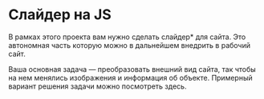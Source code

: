 # Слайдер на JS
В рамках этого проекта вам нужно сделать слайдер* для сайта. Это автономная часть которую можно в дальнейшем внедрить в рабочий сайт. 


Ваша основная задача — преобразовать внешний вид сайта, так чтобы на нем менялись изображения и информация об объекте. Примерный вариант решения задачи можно посмотреть здесь.

